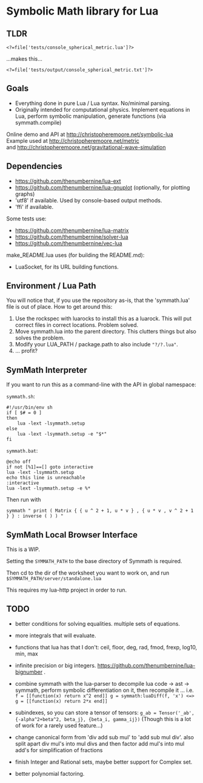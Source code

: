 # Symbolic Math library for Lua

## TLDR

```
<?=file['tests/console_spherical_metric.lua']?>
```

...makes this...

```
<?=file['tests/output/console_spherical_metric.txt']?>
```

## Goals

- Everything done in pure Lua / Lua syntax.  No/minimal parsing.
- Originally intended for computational physics.  Implement equations in Lua, perform symbolic manipulation, generate functions (via symmath.compile)

Online demo and API at http://christopheremoore.net/symbolic-lua  
Example used at http://christopheremoore.net/metric  
	and http://christopheremoore.net/gravitational-wave-simulation  

<?=file['README.reference.md']?>

## Dependencies

- https://github.com/thenumbernine/lua-ext
- https://github.com/thenumbernine/lua-gnuplot (optionally, for plotting graphs)
- 'utf8' if available.  Used by console-based output methods.
- 'ffi' if available.

Some tests use:

- https://github.com/thenumbernine/lua-matrix
- https://github.com/thenumbernine/solver-lua
- https://github.com/thenumbernine/vec-lua

make\_README.lua uses (for building the README.md):

- LuaSocket, for its URL building functions.

## Environment / Lua Path

You will notice that, if you use the repository as-is, that the 'symmath.lua' file is out of place.
How to get around this:
1. Use the rockspec with luarocks to install this as a luarock.  This will put correct files in correct locations.  Problem solved.
2. Move symmath.lua into the parent directory.  This clutters things but also solves the problem.
3. Modify your LUA\_PATH / package.path to also include `"?/?.lua"`.
4. ... profit?

## SymMath Interpreter

If you want to run this as a command-line with the API in global namespace:

` symmath.sh `:
```
#!/usr/bin/env sh
if [ $# = 0 ]
then
	lua -lext -lsymmath.setup
else
	lua -lext -lsymmath.setup -e "$*"
fi
```

` symmath.bat `:
```
@echo off
if not [%1]==[] goto interactive
lua -lext -lsymmath.setup
echo this line is unreachable
:interactive
lua -lext -lsymmath.setup -e %*
```

Then run with

```
symmath " print ( Matrix { { u ^ 2 + 1, u * v } , { u * v , v ^ 2 + 1 } } : inverse ( ) ) "
```

## SymMath Local Browser Interface

This is a WIP.

Setting the `SYMMATH_PATH` to the base directory of Symmath is required.

Then cd to the dir of the worksheet you want to work on, and run `$SYMMATH_PATH/server/standalone.lua`

This requires my lua-http project in order to run.

## TODO

- better conditions for solving equalities.  multiple sets of equations.

- more integrals that will evaluate.

- functions that lua has that I don't: ceil, floor, deg, rad, fmod, frexp, log10, min, max

- infinite precision or big integers.  https://github.com/thenumbernine/lua-bignumber .

- combine symmath with the lua-parser to decompile lua code -> ast -> symmath, perform symbolic differentiation on it, then recompile it ...
	i.e. `f = [[function(x) return x^2 end]] g = symmath:luaDiff(f, 'x') <=> g = [[function(x) return 2*x end]]`

- subindexes, so you can store a tensor of tensors: `g_ab = Tensor('_ab', {-alpha^2+beta^2, beta_j}, {beta_i, gamma_ij})`
	(Though this is a lot of work for a rarely used feature...)

- change canonical form from 'div add sub mul' to 'add sub mul div'.  also split apart div mul's into mul divs and then factor add mul's into mul add's for simplification of fractions

- finish Integer and Rational sets, maybe better support for Complex set.

- better polynomial factoring.


<?
require 'ext'
local url = require 'socket.url'

--local base = [[https://cdn.rawgit.com/thenumbernine/symmath-lua/master/]]
--local base = [[https://htmlpreview.github.io/?https://github.com/thenumbernine/symmath-lua/blob/master/]]
local base = [[https://thenumbernine.github.io/symmath/]]

local s = table{[[
Output CDN URLs:
]]}

os.rlistdir('.', function(f, isdir)
	return f ~= '.git' 
		and f:sub(1,6) ~= 'server'
		and (isdir or f:sub(-5) == '.html')
end):mapi(function(f)
	assert(f:sub(1,2) == './')
	return f:sub(3)
end):sort():mapi(function(f)
	local name = f:sub(1,-6)
	s:insert('['..name..']('..base..
		url.escape(f)
			:gsub('%%2f','/')
			:gsub('%%2e','.')
		..')\n')
end)
?>
<?=s:concat'\n'?>
